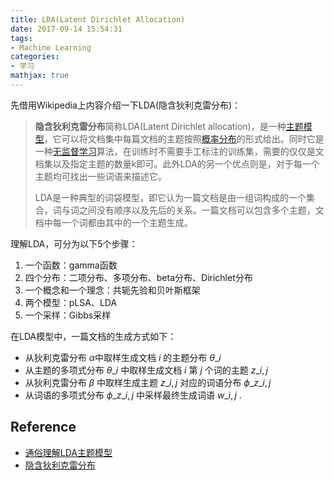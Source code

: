 ```yaml
---
title: LDA(Latent Dirichlet Allocation)
date: 2017-09-14 15:54:31
tags:
- Machine Learning
categories:
- 学习
mathjax: true
---
```


先借用Wikipedia上内容介绍一下LDA(隐含狄利克雷分布)：

>**隐含狄利克雷分布**简称LDA(Latent Dirichlet allocation)，是一种[主题模型](https://zh.wikipedia.org/wiki/%E4%B8%BB%E9%A2%98%E6%A8%A1%E5%9E%8B)，它可以将文档集中每篇文档的主题按照[概率分布](https://zh.wikipedia.org/wiki/%E6%A6%82%E7%8E%87%E5%88%86%E5%B8%83)的形式给出。同时它是一种[无监督学习](https://zh.wikipedia.org/wiki/%E9%9D%9E%E7%9B%A3%E7%9D%A3%E5%BC%8F%E5%AD%B8%E7%BF%92)算法，在训练时不需要手工标注的训练集，需要的仅仅是文档集以及指定主题的数量k即可。此外LDA的另一个优点则是，对于每一个主题均可找出一些词语来描述它。
>
>LDA是一种典型的词袋模型，即它认为一篇文档是由一组词构成的一个集合，词与词之间没有顺序以及先后的关系。一篇文档可以包含多个主题，文档中每一个词都由其中的一个主题生成。

<!-- more -->

理解LDA，可分为以下5个步骤：

1. 一个函数：gamma函数
2. 四个分布：二项分布、多项分布、beta分布、Dirichlet分布
3. 一个概念和一个理念：共轭先验和贝叶斯框架
4. 两个模型：pLSA、LDA
5. 一个采样：Gibbs采样



在LDA模型中，一篇文档的生成方式如下：

- 从狄利克雷分布 $\alpha$中取样生成文档 $i$  的主题分布 $\theta\_{i}$ 
- 从主题的多项式分布 $\theta\_{i}$ 中取样生成文档 $i$ 第 $j$ 个词的主题 $z\_{i,j}$ 
- 从狄利克雷分布 $\beta$ 中取样生成主题 $z\_{i,j}$ 对应的词语分布 $\phi\_{z\_{i,j}}$ 
- 从词语的多项式分布 $\phi\_{z\_{i,j}}$ 中采样最终生成词语 $w\_{i,j}$ .


## Reference

* [通俗理解LDA主题模型](http://blog.csdn.net/v_july_v/article/details/41209515)
* [隐含狄利克雷分布](https://zh.wikipedia.org/wiki/隐含狄利克雷分布)




